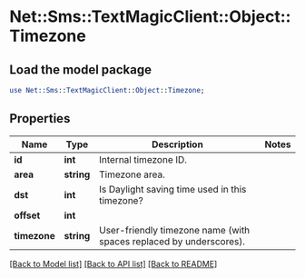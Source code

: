 # Net::Sms::TextMagicClient::Object::Timezone

## Load the model package
```perl
use Net::Sms::TextMagicClient::Object::Timezone;
```

## Properties
Name | Type | Description | Notes
------------ | ------------- | ------------- | -------------
**id** | **int** | Internal timezone ID. | 
**area** | **string** | Timezone area. | 
**dst** | **int** | Is Daylight saving time used in this timezone? | 
**offset** | **int** |  | 
**timezone** | **string** | User-friendly timezone name (with spaces replaced by underscores). | 

[[Back to Model list]](../README.md#documentation-for-models) [[Back to API list]](../README.md#documentation-for-api-endpoints) [[Back to README]](../README.md)


